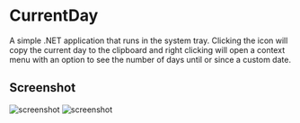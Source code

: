 # CurrentDay  

A simple .NET application that runs in the system tray. Clicking the icon will copy the current day to the clipboard and right clicking will open a context menu with an option to see the number of days until or since a custom date.

## Screenshot
![screenshot](https://user-images.githubusercontent.com/11497835/59157319-951fed80-8a5d-11e9-963f-04aa2e8af640.png)
![screenshot](https://user-images.githubusercontent.com/11497835/59828454-ea76bd00-92ef-11e9-987e-9ed1b30738ca.PNG)